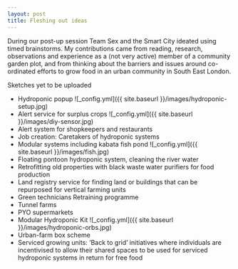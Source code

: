 ```yaml
---
layout: post
title: Fleshing out ideas
---
```


During our post-up session Team Sex and the Smart City ideated using timed brainstorms.  My contributions came from reading, research, observations and experience as a (not very active) member of a 
community garden plot, and from thinking about the barriers and issues around co-ordinated efforts to grow food in an urban 
community in South East London.

Sketches yet to be uploaded

* Hydroponic popup ![_config.yml]({{ site.baseurl }}/images/hydroponic-setup.jpg)
* Alert service for surplus crops ![_config.yml]({{ site.baseurl }}/images/diy-sensor.jpg)
* Alert system for shopkeepers and restaurants
* Job creation: Caretakers of hydroponic systems
* Modular systems including kabata fish pond ![_config.yml]({{ site.baseurl }}/images/fish.jpg)
* Floating pontoon hydroponic system, cleaning the river water
* Retrofitting old properties with black waste water purifiers for food production
* Land registry service for finding land or buildings that can be repurposed for vertical farming units
* Green technicians Retraining programme
* Tunnel farms
* PYO supermarkets
* Modular Hydroponic Kit ![_config.yml]({{ site.baseurl }}/images/hydroponic-orbs.jpg)
* Urban-farm box scheme
* Serviced growing units: ’Back to grid’ initiatives where individuals are incentivised to allow their shared spaces to be used for serviced hydroponic systems in return for free food
